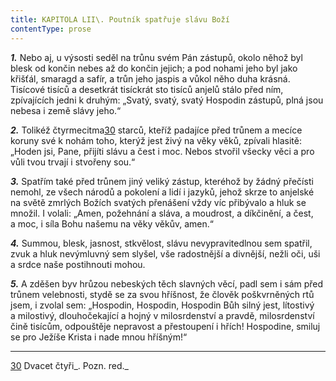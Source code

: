 ```yaml
---
title: KAPITOLA LII\. Poutník spatřuje slávu Boží
contentType: prose
---
```


<section>

**_1._** Nebo aj, u výsosti seděl na trůnu svém Pán zástupů, okolo něhož byl blesk od končin nebes až do končin jejich; a pod nohami jeho byl jako křišťál, smaragd a safír, a trůn jeho jaspis a vůkol něho duha krásná. Tisícové tisíců a desetkrát tisíckrát sto tisíců anjelů stálo před ním, zpívajících jedni k druhým: „Svatý, svatý, svatý Hospodin zástupů, plná jsou nebesa i země slávy jeho.“

</section>

<section>

**_2._** Tolikéž čtyrmecitma[30](./resources/undefined) starců, kteříž padajíce před trůnem a mecíce koruny své k nohám toho, kterýž jest živý na věky věků, zpívali hlasitě: „Hoden jsi, Pane, přijíti slávu a čest i moc. Nebos stvořil všecky věci a pro vůli tvou trvají i stvořeny sou.“

</section>

<section>

**_3._** Spatřím také před trůnem jiný veliký zástup, kteréhož by žádný přečísti nemohl, ze všech národů a pokolení a lidí i jazyků, jehož skrze to anjelské na světě zmrlých Božích svatých přenášení vždy víc přibývalo a hluk se množil. I volali: „Amen, požehnání a sláva, a moudrost, a díkčinění, a čest, a moc, i síla Bohu našemu na věky věkův, amen.“

</section>

<section>

**_4._** Summou, blesk, jasnost, stkvělost, slávu nevypravitedlnou sem spatřil, zvuk a hluk nevýmluvný sem slyšel, vše radostnější a divnější, nežli oči, uši a srdce naše postihnouti mohou.

</section>

<section>

**_5._** A zděšen byv hrůzou nebeských těch slavných věcí, padl sem i sám před trůnem velebnosti, stydě se za svou hříšnost, že člověk poškvrněných rtů jsem, i zvolal sem: „Hospodin, Hospodin, Hospodin Bůh silný jest, lítostivý a milostivý, dlouhočekající a hojný v milosrdenství a pravdě, milosrdenství čině tisícům, odpouštěje nepravost a přestoupení i hřích! Hospodine, smiluj se pro Ježíše Krista i nade mnou hříšným!“

* * *

[30](./resources/undefined) Dvacet čtyři_. Pozn. red._

</section>
